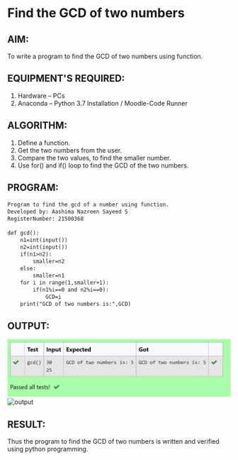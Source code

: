 # Find the GCD of two numbers

## AIM:
To write a program to find the GCD of two numbers using function.

## EQUIPMENT'S REQUIRED:
1. Hardware – PCs
2. Anaconda – Python 3.7 Installation / Moodle-Code Runner

## ALGORITHM:
1. Define a function.
2. Get the two numbers from the user.
3. Compare the two values, to find the smaller number.
4. Use for() and if() loop to find the GCD of the two numbers.

## PROGRAM:
```
Program to find the gcd of a number using function.
Developed by: Aashima Nazreen Sayeed S
RegisterNumber: 21500368

def gcd():
    n1=int(input())
    n2=int(input())
    if(n1>n2):
        smaller=n2
    else:
        smaller=n1
    for i in range(1,smaller+1):
        if(n1%i==0 and n2%i==0):
            GCD=i
    print("GCD of two numbers is:",GCD)
```

## OUTPUT:
![gcd of two number](./output.png)![output](https://user-images.githubusercontent.com/93427086/145394460-1a88f9ae-76cf-4a30-b343-6ab3b6895f20.png)



## RESULT:
Thus the program to find the GCD of two numbers is written and verified using python programming.
